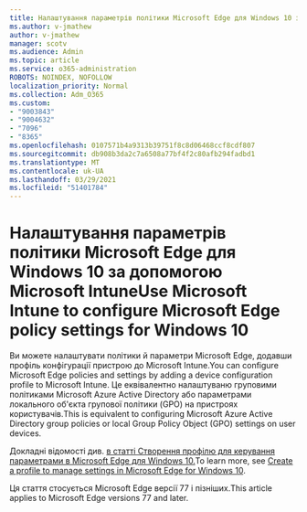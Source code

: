 ```yaml
---
title: Налаштування параметрів політики Microsoft Edge для Windows 10 за допомогою Microsoft Intune
ms.author: v-jmathew
author: v-jmathew
manager: scotv
ms.audience: Admin
ms.topic: article
ms.service: o365-administration
ROBOTS: NOINDEX, NOFOLLOW
localization_priority: Normal
ms.collection: Adm_O365
ms.custom:
- "9003843"
- "9004632"
- "7096"
- "8365"
ms.openlocfilehash: 0107571b4a9313b39751f8c8d06468ccf8cdf807
ms.sourcegitcommit: db908b3da2c7a6508a77bf4f2c80afb294fadbd1
ms.translationtype: MT
ms.contentlocale: uk-UA
ms.lasthandoff: 03/29/2021
ms.locfileid: "51401784"
---
```

# <a name="use-microsoft-intune-to-configure-microsoft-edge-policy-settings-for-windows-10"></a><span data-ttu-id="7ada6-102">Налаштування параметрів політики Microsoft Edge для Windows 10 за допомогою Microsoft Intune</span><span class="sxs-lookup"><span data-stu-id="7ada6-102">Use Microsoft Intune to configure Microsoft Edge policy settings for Windows 10</span></span>

<span data-ttu-id="7ada6-103">Ви можете налаштувати політики й параметри Microsoft Edge, додавши профіль конфігурації пристрою до Microsoft Intune.</span><span class="sxs-lookup"><span data-stu-id="7ada6-103">You can configure Microsoft Edge policies and settings by adding a device configuration profile to Microsoft Intune.</span></span> <span data-ttu-id="7ada6-104">Це еквівалентно налаштуваню груповими політиками Microsoft Azure Active Directory або параметрами локального об'єкта групової політики (GPO) на пристроях користувачів.</span><span class="sxs-lookup"><span data-stu-id="7ada6-104">This is equivalent to configuring Microsoft Azure Active Directory group policies or local Group Policy Object (GPO) settings on user devices.</span></span>

<span data-ttu-id="7ada6-105">Докладні відомості див. [в статті Створення профілю для керування параметрами в Microsoft Edge для Windows 10.](https://go.microsoft.com/fwlink/?linkid=2133700)</span><span class="sxs-lookup"><span data-stu-id="7ada6-105">To learn more, see [Create a profile to manage settings in Microsoft Edge for Windows 10](https://go.microsoft.com/fwlink/?linkid=2133700).</span></span>

<span data-ttu-id="7ada6-106">Ця стаття стосується Microsoft Edge версії 77 і пізніших.</span><span class="sxs-lookup"><span data-stu-id="7ada6-106">This article applies to Microsoft Edge versions 77 and later.</span></span>
